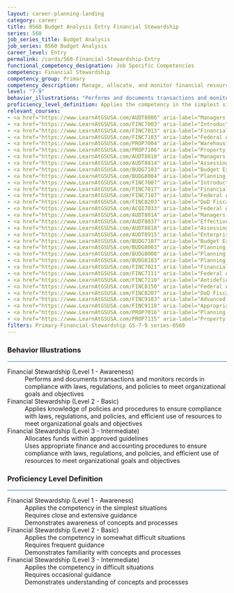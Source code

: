 ```yaml
---
layout: career-planning-landing
category: career
title: 0560 Budget Analysis Entry Financial Stewardship
series: 560
job_series_title: Budget Analysis
job_series: 0560 Budget Analysis
career_level: Entry
permalink: /cards/560-Financial-Stewardship-Entry
functional_competency_designation: Job Specific Competencies
competency: Financial Stewardship
competency_group: Primary
competency_description: Manage, allocate, and monitor financial resources in compliance with laws, regulations, and policies, with sufficient transparency and appropriate internal controls to ensure these resources are efficiently applied to meet organizational goals and objectives, while considering the Federal Government's fiduciary duty to the Nation.
level: "7-9"
behavior_illustrations: "Performs and documents transactions and monitors records in compliance with laws, regulations, and policies to meet organizational goals and objectives ? Applies knowledge of policies and procedures to ensure compliance with laws, regulations, and policies, and efficient use of resources to meet organizational goals and objectives ? Allocates funds within approved guidelines ? Uses appropriate finance and accounting procedures to ensure compliance with laws, regulations, and policies, and efficient use of resources to meet organizational goals and objectives"
proficiency_level_definition: Applies the competency in the simplest situations ? Requires close and extensive guidance ? Demonstrates awareness of concepts and processes ? Applies the competency in somewhat difficult situations ? Requires frequent guidance ? Demonstrates familiarity with concepts and processes  ? Applies the competency in difficult situations ? Requires occasional guidance ? Demonstrates understanding of concepts and processes
relevant_courses: 
- <a href="https://www.LearnAtGSUSA.com/AUDT8006" aria-label="Managers and Auditors Roles in Assessing Internal Controls (AUDT8003), GSU - https://www.LearnAtGSUSA.com/AUDT8006">Managers and Auditors Roles in Assessing Internal Controls (AUDT8003), GSU</a>
- <a href="https://www.LearnAtGSUSA.com/FINC7003" aria-label="Introduction to Financial Management (FINC7000), GSU - https://www.LearnAtGSUSA.com/FINC7003">Introduction to Financial Management (FINC7000), GSU</a>
- <a href="https://www.LearnAtGSUSA.com/FINC7013" aria-label="Financial Management Bootcamp for New Federal Managers (FINC7010), GSU - https://www.LearnAtGSUSA.com/FINC7013">Financial Management Bootcamp for New Federal Managers (FINC7010), GSU</a>
- <a href="https://www.LearnAtGSUSA.com/FINC7103" aria-label="Federal Appropriations Law (FINC7100), GSU - https://www.LearnAtGSUSA.com/FINC7103">Federal Appropriations Law (FINC7100), GSU</a>
- <a href="https://www.LearnAtGSUSA.com/PROP7004" aria-label="Warehousing, Operations and Disposal (PROP7001), GSU - https://www.LearnAtGSUSA.com/PROP7004">Warehousing, Operations and Disposal (PROP7001), GSU</a>
- <a href="https://www.LearnAtGSUSA.com/PROP7106" aria-label="Property Management for Custodial Officers (PROP7103), GSU - https://www.LearnAtGSUSA.com/PROP7106">Property Management for Custodial Officers (PROP7103), GSU</a>
- <a href="https://www.LearnAtGSUSA.com/AUDT8010" aria-label="Managers and Auditors Roles in Assessing Internal Controls (AUDT8003), GSU - https://www.LearnAtGSUSA.com/AUDT8010">Managers and Auditors Roles in Assessing Internal Controls (AUDT8003), GSU</a>
- <a href="https://www.LearnAtGSUSA.com/AUDT8814" aria-label="Assessing Financial Related Activities and Controls (AUDT8811), GSU - https://www.LearnAtGSUSA.com/AUDT8814">Assessing Financial Related Activities and Controls (AUDT8811), GSU</a>
- <a href="https://www.LearnAtGSUSA.com/BUDG7103" aria-label="Budget Execution (BUDG7100), GSU - https://www.LearnAtGSUSA.com/BUDG7103">Budget Execution (BUDG7100), GSU</a>
- <a href="https://www.LearnAtGSUSA.com/BUDG8004" aria-label="Planning, Programming, Budgeting and Execution (PPBE), Army (BUDG8001), GSU - https://www.LearnAtGSUSA.com/BUDG8004">Planning, Programming, Budgeting and Execution (PPBE), Army (BUDG8001), GSU</a>
- <a href="https://www.LearnAtGSUSA.com/FINC7007" aria-label="Introduction to Financial Management (FINC7000), GSU - https://www.LearnAtGSUSA.com/FINC7007">Introduction to Financial Management (FINC7000), GSU</a>
- <a href="https://www.LearnAtGSUSA.com/FINC7017" aria-label="Financial Management Bootcamp for New Federal Managers (FINC7010), GSU - https://www.LearnAtGSUSA.com/FINC7017">Financial Management Bootcamp for New Federal Managers (FINC7010), GSU</a>
- <a href="https://www.LearnAtGSUSA.com/FINC7107" aria-label="Federal Appropriations Law (FINC7100), GSU - https://www.LearnAtGSUSA.com/FINC7107">Federal Appropriations Law (FINC7100), GSU</a>
- <a href="https://www.LearnAtGSUSA.com/FINC8203" aria-label="DoD Fiscal Law Principles (FINC8200), GSU - https://www.LearnAtGSUSA.com/FINC8203">DoD Fiscal Law Principles (FINC8200), GSU</a>
- <a href="https://www.LearnAtGSUSA.com/ACQI7033" aria-label="Federal Appropriations Law for Acquisition Professionals (ACQI7030), GSU - https://www.LearnAtGSUSA.com/ACQI7033">Federal Appropriations Law for Acquisition Professionals (ACQI7030), GSU</a>
- <a href="https://www.LearnAtGSUSA.com/AUDT8014" aria-label="Managers and Auditors Roles in Assessing Internal Controls (AUDT8003), GSU - https://www.LearnAtGSUSA.com/AUDT8014">Managers and Auditors Roles in Assessing Internal Controls (AUDT8003), GSU</a>
- <a href="https://www.LearnAtGSUSA.com/AUDT8037" aria-label="Effective Audit Resolution, Follow-up and Implementation (AUDT8034), GSU - https://www.LearnAtGSUSA.com/AUDT8037">Effective Audit Resolution, Follow-up and Implementation (AUDT8034), GSU</a>
- <a href="https://www.LearnAtGSUSA.com/AUDT8818" aria-label="Assessing Financial Related Activities and Controls (AUDT8811), GSU - https://www.LearnAtGSUSA.com/AUDT8818">Assessing Financial Related Activities and Controls (AUDT8811), GSU</a>
- <a href="https://www.LearnAtGSUSA.com/AUDT8915" aria-label="Enterprise Risk Management&#58; Executive Seminar (AUDT8912), GSU - https://www.LearnAtGSUSA.com/AUDT8915">Enterprise Risk Management&#58; Executive Seminar (AUDT8912), GSU</a>
- <a href="https://www.LearnAtGSUSA.com/BUDG7107" aria-label="Budget Execution (BUDG7100), GSU - https://www.LearnAtGSUSA.com/BUDG7107">Budget Execution (BUDG7100), GSU</a>
- <a href="https://www.LearnAtGSUSA.com/BUDG8003" aria-label="Planning, Programming, Budgeting and Execution (PPBE) (BUDG8000), GSU - https://www.LearnAtGSUSA.com/BUDG8003">Planning, Programming, Budgeting and Execution (PPBE) (BUDG8000), GSU</a>
- <a href="https://www.LearnAtGSUSA.com/BUDG8008" aria-label="Planning, Programming, Budgeting and Execution (PPBE), Army (BUDG8001), GSU - https://www.LearnAtGSUSA.com/BUDG8008">Planning, Programming, Budgeting and Execution (PPBE), Army (BUDG8001), GSU</a>
- <a href="https://www.LearnAtGSUSA.com/BUDG8183" aria-label="Planning, Budgeting and Performance Measurement (BUDG8180), GSU - https://www.LearnAtGSUSA.com/BUDG8183">Planning, Budgeting and Performance Measurement (BUDG8180), GSU</a>
- <a href="https://www.LearnAtGSUSA.com/FINC7021" aria-label="Financial Management Bootcamp for New Federal Managers (FINC7010), GSU - https://www.LearnAtGSUSA.com/FINC7021">Financial Management Bootcamp for New Federal Managers (FINC7010), GSU</a>
- <a href="https://www.LearnAtGSUSA.com/FINC7111" aria-label="Federal Appropriations Law (FINC7100), GSU - https://www.LearnAtGSUSA.com/FINC7111">Federal Appropriations Law (FINC7100), GSU</a>
- <a href="https://www.LearnAtGSUSA.com/FINC7210" aria-label="Antideficiency Act (FINC7207), GSU - https://www.LearnAtGSUSA.com/FINC7210">Antideficiency Act (FINC7207), GSU</a>
- <a href="https://www.LearnAtGSUSA.com/FINC8150" aria-label="Federal Appropriations Law Refresher and Update (FINC8147), GSU - https://www.LearnAtGSUSA.com/FINC8150">Federal Appropriations Law Refresher and Update (FINC8147), GSU</a>
- <a href="https://www.LearnAtGSUSA.com/FINC8207" aria-label="DoD Fiscal Law Principles (FINC8200), GSU - https://www.LearnAtGSUSA.com/FINC8207">DoD Fiscal Law Principles (FINC8200), GSU</a>
- <a href="https://www.LearnAtGSUSA.com/FINC9103" aria-label="Advanced Appropriations Law (FINC9100), GSU - https://www.LearnAtGSUSA.com/FINC9103">Advanced Appropriations Law (FINC9100), GSU</a>
- <a href="https://www.LearnAtGSUSA.com/FINC9118" aria-label="Appropriations Law for Reimbursements, Revolving Funds and User Fees (FINC9115), GSU - https://www.LearnAtGSUSA.com/FINC9118">Appropriations Law for Reimbursements, Revolving Funds and User Fees (FINC9115), GSU</a>
- <a href="https://www.LearnAtGSUSA.com/PROP7016" aria-label="Planning, Managing and Controlling a Personal Property Inventory (PROP7013), GSU - https://www.LearnAtGSUSA.com/PROP7016">Planning, Managing and Controlling a Personal Property Inventory (PROP7013), GSU</a>
- <a href="https://www.LearnAtGSUSA.com/PROP7115" aria-label="Property Accountability&#58; The Life Cycle (PROP7112), GSU - https://www.LearnAtGSUSA.com/PROP7115">Property Accountability&#58; The Life Cycle (PROP7112), GSU</a>
filters: Primary-Financial-Stewardship GS-7-9 series-0560
---
```


<div class="desktop:grid-col-6 margin-y-3">
  <div class="border-top-2 bg-white padding-3 shadow-5 height-full members-hover border-1px button-border border-top-blue radius-lg card-text-color">
    <h3>Behavior Illustrations</h3>
    <hr style="background-color: #1b74e0 !important;"/>
    <dl class="text-base card-content-color"><dt>Financial Stewardship (Level 1 - Awareness)</dt><dd>Performs and documents transactions and monitors records in compliance with laws, regulations, and policies to meet organizational goals and objectives</dd><dt>Financial Stewardship (Level 2 - Basic)</dt><dd>Applies knowledge of policies and procedures to ensure compliance with laws, regulations, and policies, and efficient use of resources to meet organizational goals and objectives</dd><dt>Financial Stewardship (Level 3 - Intermediate)</dt><dd>Allocates funds within approved guidelines </dd><dd> Uses appropriate finance and accounting procedures to ensure compliance with laws, regulations, and policies, and efficient use of resources to meet organizational goals and objectives</dd></dl>
  </div>
</div>
<div class="desktop:grid-col-6 margin-y-3">
  <div class="border-top-2 bg-white padding-3 shadow-5 height-full members-hover border-1px button-border border-top-blue radius-lg card-text-color">
    <h3>Proficiency Level Definition</h3>
     <hr style="background-color: #1b74e0 !important;"/>
    <dl class="text-base card-content-color"><dt>Financial Stewardship (Level 1 - Awareness)</dt><dd>Applies the competency in the simplest situations </dd><dd> Requires close and extensive guidance </dd><dd> Demonstrates awareness of concepts and processes</dd><dt>Financial Stewardship (Level 2 - Basic)</dt><dd>Applies the competency in somewhat difficult situations </dd><dd> Requires frequent guidance </dd><dd> Demonstrates familiarity with concepts and processes </dd><dt>Financial Stewardship (Level 3 - Intermediate)</dt><dd>Applies the competency in difficult situations </dd><dd> Requires occasional guidance </dd><dd> Demonstrates understanding of concepts and processes</dd></dl>
  </div>
</div>
